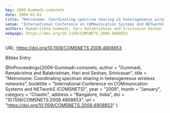 ```yaml
---
key: 2009-Gummadi-comsnets
date: 2009-01-01
title: "Metronome: Coordinating spectrum sharing in heterogeneous wireless networks"
venue: "International Conference on COMmunication Systems and NETworkS (COMSNETS)"
authors: Ramakrishna Gummadi, Hari Balakrishnan and Srinivasan Seshan
webpage: https://doi.org/10.1109/COMSNETS.2009.4808853
---
```


URL: https://doi.org/10.1109/COMSNETS.2009.4808853

Bibtex Entry:

@InProceedings{2009-Gummadi-comsnets,
    author = "Gummadi, Ramakrishna and Balakrishnan, Hari and Seshan, Srinivasan",
    title = "Metronome: Coordinating spectrum sharing in heterogeneous wireless networks",
    booktitle = "International Conference on COMmunication Systems and NETworkS (COMSNETS)",
    year = "2009",
    month = "January",
    category = "Chaotic",
    address = "Bangalore, India",
    doi = "10.1109/COMSNETS.2009.4808853",
    url = "https://doi.org/10.1109/COMSNETS.2009.4808853"
}

